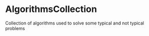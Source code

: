 # AlgorithmsCollection
Collection of algorithms used to solve some typical and not typical problems
